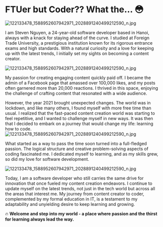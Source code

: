 # FTUer but Coder?? What the… 😳

![122133478_1588952607942971_2028891240499212590_n.jpg](/assets/img/my-story-1.jpeg)

I am Steven Nguyen, a 24-year-old software developer based in Hanoi, always with a knack for staying ahead of the curve. I studied at Foreign Trade University, a prestigious institution known for its rigorous entrance exams and high standards. With a natural curiosity and a love for keeping up with the latest trends, I initially set my sights on becoming a content creator.

![122133478_1588952607942971_2028891240499212590_n.jpg](/assets/img/forum-chay.jpg)

My passion for creating engaging content quickly paid off. I became the admin of a Facebook page that amassed over 100,000 likes, and my posts often garnered more than 20,000 reactions. I thrived in this space, enjoying the challenge of crafting content that resonated with a wide audience.

However, the year 2021 brought unexpected changes. The world was in lockdown, and like many others, I found myself with more free time than usual. I realized that the fast-paced content creation world was starting to feel repetitive, and I wanted to challenge myself in new ways. It was then that I decided to embark on a journey that would change my life: learning how to code.
![122133478_1588952607942971_2028891240499212590_n.jpg](/assets/img/anhngua-2.jpg)

What started as a way to pass the time soon turned into a full-fledged passion. The logical structure and creative problem-solving aspects of coding fascinated me. I dedicated myself to learning, and as my skills grew, so did my love for software development.

![122133478_1588952607942971_2028891240499212590_n.jpg](/assets/img/anhngua-1.jpg)

Today, I am a software developer who still carries the same drive for innovation that once fueled my content creation endeavors. I continue to update myself on the latest trends, not just in the tech world but across all the areas that interest me. My journey from content creator to coder, complemented by my formal education in IT, is a testament to my adaptability and unyielding desire to keep learning and growing.

🔥 **Welcome and step into my world - a place where passion and the thirst for learning always lead the way.**
